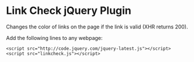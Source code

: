 Link Check jQuery Plugin
===================

Changes the color of links on the page if the link is valid (XHR returns 200).

Add the following lines to any webpage:

    <script src="http://code.jquery.com/jquery-latest.js"></script>
    <script src="linkcheck.js"></script>
